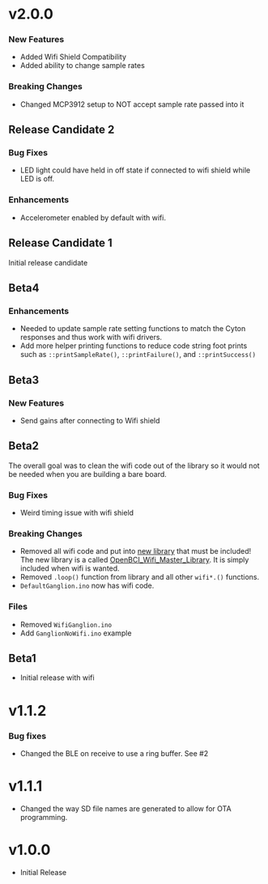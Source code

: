 # v2.0.0

### New Features

* Added Wifi Shield Compatibility
* Added ability to change sample rates

### Breaking Changes

* Changed MCP3912 setup to NOT accept sample rate passed into it

## Release Candidate 2

### Bug Fixes

* LED light could have held in off state if connected to wifi shield while LED is off.

### Enhancements

* Accelerometer enabled by default with wifi.

## Release Candidate 1

Initial release candidate

## Beta4

### Enhancements

* Needed to update sample rate setting functions to match the Cyton responses and thus work with wifi drivers.
* Add more helper printing functions to reduce code string foot prints such as `::printSampleRate()`, `::printFailure()`, and `::printSuccess()`

## Beta3

### New Features

* Send gains after connecting to Wifi shield

## Beta2

The overall goal was to clean the wifi code out of the library so it would not be needed when you are building a bare board.

### Bug Fixes

* Weird timing issue with wifi shield

### Breaking Changes

* Removed all wifi code and put into [new library](https://github.com/OpenBCI/OpenBCI_Wifi_Master_Library) that must be included! The new library is a called [OpenBCI_Wifi_Master_Library](https://github.com/OpenBCI/OpenBCI_Wifi_Master_Library). It is simply included when wifi is wanted.
* Removed `.loop()` function from library and all other `wifi*.()` functions.
* `DefaultGanglion.ino` now has wifi code.

### Files

* Removed `WifiGanglion.ino`
* Add `GanglionNoWifi.ino` example

## Beta1

* Initial release with wifi

# v1.1.2

### Bug fixes

* Changed the BLE on receive to use a ring buffer. See #2

# v1.1.1

* Changed the way SD file names are generated to allow for OTA programming.

# v1.0.0

* Initial Release
